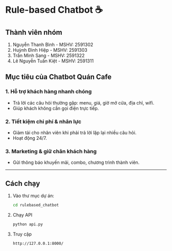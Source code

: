 # Rule-based Chatbot ☕
## Thành viên nhóm
1. Nguyễn Thanh Bình - MSHV: 2591302
2. Huỳnh Đình Hiệp - MSHV: 2591303
3. Trần Minh Sang - MSHV: 2591322
4. Lê Nguyễn Tuấn Kiệt - MSHV: 2591311

## Mục tiêu của Chatbot Quán Cafe

### 1. Hỗ trợ khách hàng nhanh chóng
- Trả lời các câu hỏi thường gặp: menu, giá, giờ mở cửa, địa chỉ, wifi.  
- Giúp khách không cần gọi điện trực tiếp.

### 2. Tiết kiệm chi phí & nhân lực
- Giảm tải cho nhân viên khi phải trả lời lặp lại nhiều câu hỏi.
- Hoạt động 24/7.

### 3. Marketing & giữ chân khách hàng
- Gửi thông báo khuyến mãi, combo, chương trình thành viên.  

---

## Cách chạy

1. Vào thư mục dự án:
   ```bash
   cd rulebased_chatbot
2. Chạy API
   ```bash
   python api.py
3. Truy cập
   ```bash
   http://127.0.0.1:8000/
